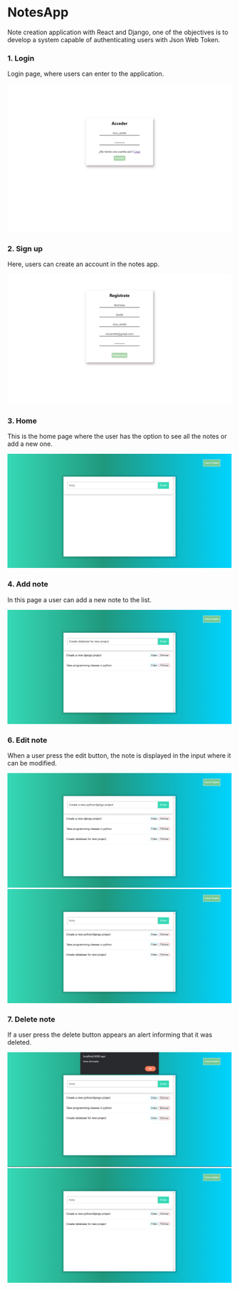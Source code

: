 # NotesApp

Note creation application with React and Django, one of the objectives is to develop a system capable of authenticating users with Json Web Token.

### 1. Login

Login page, where users can enter to the application.

![login](./readme/login.png)

### 2. Sign up

Here, users can create an account in the notes app.

![sign-up](./readme/sign-up.png)

### 3. Home

This is the home page where the user has the option to see all the notes or add a new one.

![home](./readme/home.png)

### 4. Add note

In this page a user can add a new note to the list.

![add-contact](./readme/create-note.png)

### 6. Edit note

When a user press the edit button, the note is displayed in the input where it can be modified.

![edit-contact](./readme/edit-note.png)
![edit-contact](./readme/edited-note.png)

### 7. Delete note

If a user press the delete button appears an alert informing that it was deleted.

![delete-contact](./readme/delete-note.png)
![delete-contact](./readme/deleted-note.png)